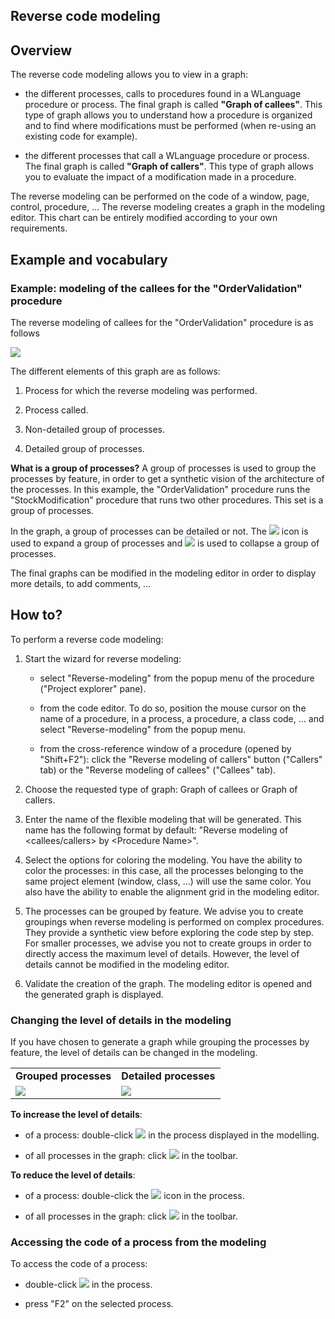 
## Reverse code modeling
			



<a name="NOTE1"></a>
<a name="NOTE1_1"></a>


## Overview
<a name="overview_ELTTEXTE000173"></a>
The reverse code modeling allows you to view in a graph:

- the different processes, calls to procedures found in a WLanguage procedure or process. The final graph is called **"Graph of callees"**. 
	This type of graph allows you to understand how a procedure is organized and to find where modifications must be performed (when re-using an existing code for example).

- the different processes that call a WLanguage procedure or process. The final graph is called **"Graph of callers"**. 
	This type of graph allows you to evaluate the impact of a modification made in a procedure.




The reverse modeling can be performed on the code of a window, page, control, procedure, ...
The reverse modeling creates a graph in the modeling editor. This chart can be entirely modified according to your own requirements.

<a name="NOTE2"></a>
<a name="NOTE2_1"></a>


## Example and vocabulary
<a name="example_and_vocabulary_ELTTEXTE000197"></a>


### Example: modeling of the callees for the "OrderValidation" procedure
<a name="example_modeling_the_callees_for_the_ordervalidation_procedure_ELTPARAGRAPHE000029"></a>

The reverse modeling of callees for the "OrderValidation" procedure is as follows

![](https://doc.pcsoft.fr/en-US/images/image.awp?langid=3&name=Retro_ExempleGeneral.gif)


The different elements of this graph are as follows:

1. Process for which the reverse modeling was performed.

2. Process called.

3. Non-detailed group of processes.

4. Detailed group of processes.




**What is a group of processes?**
A group of processes is used to group the processes by feature, in order to get a synthetic vision of the architecture of the processes. In this example, the "OrderValidation" procedure runs the "StockModification" procedure that runs two other procedures. This set is a group of processes.

In the graph, a group of processes can be detailed or not. The ![](https://doc.pcsoft.fr/en-US/images/image.awp?langid=3&name=Retro_AugmenteDetails.gif)
  icon is used to expand a group of processes and ![](https://doc.pcsoft.fr/en-US/images/image.awp?langid=3&name=Retro_DiminueDetails.gif)
 is used to collapse a group of processes.

The final graphs can be modified in the modeling editor in order to display more details, to add comments, ...

<a name="NOTE3"></a>
<a name="NOTE3_1"></a>


## How to?
<a name="how_ELTTEXTE000221"></a>
To perform a reverse code modeling: 

1. Start the wizard for reverse modeling: 

	- select "Reverse-modeling" from the popup menu of the procedure ("Project explorer" pane).

	- from the code editor. To do so, position the mouse cursor on the name of a procedure, in a process, a procedure, a class code, ... and select "Reverse-modeling" from the popup menu.

	- from the cross-reference window of a procedure (opened by "Shift+F2"): click the "Reverse modeling of callers" button ("Callers" tab) or the "Reverse modeling of callees" ("Callees" tab).




2. Choose the requested type of graph: Graph of callees or Graph of callers.

3. Enter the name of the flexible modeling that will be generated.
	This name has the following format by default: "Reverse modeling of &lt;callees/callers&gt; by &lt;Procedure Name>".

4. Select the options for coloring the modeling. You have the ability to color the processes: in this case, all the processes belonging to the same project element (window, class, ...) will use the same color.
	You also have the ability to enable the alignment grid in the modeling editor.

5. The processes can be grouped by feature. 
	We advise you to create groupings when reverse modeling is performed on complex procedures. They provide a synthetic view before exploring the code step by step.
	For smaller processes, we advise you not to create groups in order to directly access the maximum level of details. However, the level of details cannot be modified in the modeling editor.

6. Validate the creation of the graph. The modeling editor is opened and the generated graph is displayed.



<a name="NOTE3_2"></a>


### Changing the level of details in the modeling
<a name="changing_the_level_details_the_modeling_ELTPARAGRAPHE000083"></a>

If you have chosen to generate a graph while grouping the processes by feature, the level of details can be changed in the modeling.


|   |   |
| --- | --- |
| **Grouped processes** | **Detailed processes** |
| ![](https://doc.pcsoft.fr/en-US/images/image.awp?langid=3&name=Retro_ExempleSansDetail.gif)<br> | ![](https://doc.pcsoft.fr/en-US/images/image.awp?langid=3&name=Retro_ExempleAvecDetail.gif)<br> |



**To increase the level of details**: 

- of a process: double-click ![](https://doc.pcsoft.fr/en-US/images/image.awp?langid=3&name=Retro_AugmenteDetails.gif)
 in the process displayed in the modelling.

- of all processes in the graph: click ![](https://doc.pcsoft.fr/en-US/images/image.awp?langid=3&name=Retro_AugmenteDetailsTout.gif)
 in the toolbar.




**To reduce the level of details**:

- of a process: double-click the ![](https://doc.pcsoft.fr/en-US/images/image.awp?langid=3&name=Retro_DiminueDetails.gif)
 icon in the process.

- of all processes in the graph: click ![](https://doc.pcsoft.fr/en-US/images/image.awp?langid=3&name=Retro_DiminueDetailsTout.gif)
 in the toolbar.



<a name="NOTE3_3"></a>


### Accessing the code of a process from the modeling
<a name="accessing_the_code_process_from_the_modeling_ELTPARAGRAPHE000119"></a>

To access the code of a process:

- double-click ![](https://doc.pcsoft.fr/en-US/images/image.awp?langid=3&name=Retro_BoutonCode.gif)
 in the process.

- press "F2" on the selected process.





